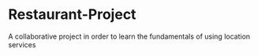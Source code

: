 # Restaurant-Project
A collaborative project in order to learn the fundamentals of using location services
